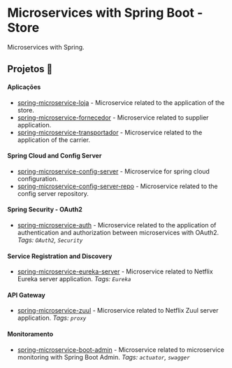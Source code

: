 # Microservices with Spring Boot - Store

Microservices with Spring.


## Projetos 📌

#### Aplicações
- [spring-microservice-loja](https://github.com/mupezzuol/spring-microservice-loja) - Microservice related to the application of the store.
- [spring-microservice-fornecedor](https://github.com/mupezzuol/spring-microservice-fornecedor) - Microservice related to supplier application.
- [spring-microservice-transportador](https://github.com/mupezzuol/spring-microservice-transportador) - Microservice related to the application of the carrier.

#### Spring Cloud and Config Server
- [spring-microservice-config-server](https://github.com/mupezzuol/spring-microservice-config-server) - Microservice for spring cloud configuration.
- [spring-microservice-config-server-repo](https://github.com/mupezzuol/spring-microservice-config-server-repo) - Microservice related to the config server repository.

#### Spring Security - OAuth2
- [spring-microservice-auth](https://github.com/mupezzuol/spring-microservice-auth) - Microservice related to the application of authentication and authorization between microservices with OAuth2. _Tags: `OAuth2`, `Security`_

#### Service Registration and Discovery
- [spring-microservice-eureka-server](https://github.com/mupezzuol/spring-microservice-eureka-server) - Microservice related to Netflix Eureka server application. _Tags: `Eureka`_

#### API Gateway
- [spring-microservice-zuul](https://github.com/mupezzuol/spring-microservice-zuul) - Microservice related to Netflix Zuul server application. _Tags: `proxy`_

#### Monitoramento
- [spring-microservice-boot-admin](https://github.com/mupezzuol/spring-microservice-boot-admin) - Microservice related to microservice monitoring with Spring Boot Admin. _Tags: `actuator`, `swagger`_
